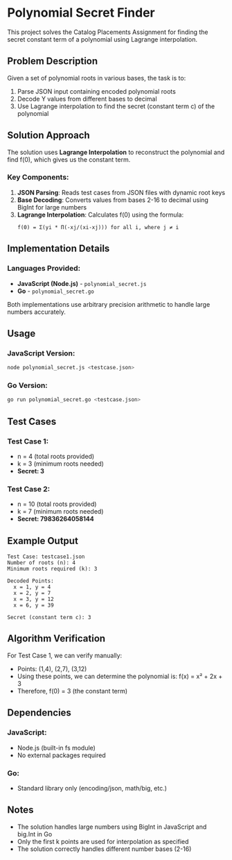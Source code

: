 # Polynomial Secret Finder

This project solves the Catalog Placements Assignment for finding the secret constant term of a polynomial using Lagrange interpolation.

## Problem Description

Given a set of polynomial roots in various bases, the task is to:
1. Parse JSON input containing encoded polynomial roots
2. Decode Y values from different bases to decimal
3. Use Lagrange interpolation to find the secret (constant term c) of the polynomial

## Solution Approach

The solution uses **Lagrange Interpolation** to reconstruct the polynomial and find f(0), which gives us the constant term.

### Key Components:

1. **JSON Parsing**: Reads test cases from JSON files with dynamic root keys
2. **Base Decoding**: Converts values from bases 2-16 to decimal using BigInt for large numbers
3. **Lagrange Interpolation**: Calculates f(0) using the formula:
   ```
   f(0) = Σ(yi * Π(-xj/(xi-xj))) for all i, where j ≠ i
   ```

## Implementation Details

### Languages Provided:
- **JavaScript (Node.js)** - `polynomial_secret.js`
- **Go** - `polynomial_secret.go`

Both implementations use arbitrary precision arithmetic to handle large numbers accurately.

## Usage

### JavaScript Version:
```bash
node polynomial_secret.js <testcase.json>
```

### Go Version:
```bash
go run polynomial_secret.go <testcase.json>
```

## Test Cases

### Test Case 1:
- n = 4 (total roots provided)
- k = 3 (minimum roots needed)
- **Secret: 3**

### Test Case 2:
- n = 10 (total roots provided)
- k = 7 (minimum roots needed)
- **Secret: 79836264058144**

## Example Output

```
Test Case: testcase1.json
Number of roots (n): 4
Minimum roots required (k): 3

Decoded Points:
  x = 1, y = 4
  x = 2, y = 7
  x = 3, y = 12
  x = 6, y = 39

Secret (constant term c): 3
```

## Algorithm Verification

For Test Case 1, we can verify manually:
- Points: (1,4), (2,7), (3,12)
- Using these points, we can determine the polynomial is: f(x) = x² + 2x + 3
- Therefore, f(0) = 3 (the constant term)

## Dependencies

### JavaScript:
- Node.js (built-in fs module)
- No external packages required

### Go:
- Standard library only (encoding/json, math/big, etc.)

## Notes

- The solution handles large numbers using BigInt in JavaScript and big.Int in Go
- Only the first k points are used for interpolation as specified
- The solution correctly handles different number bases (2-16)

